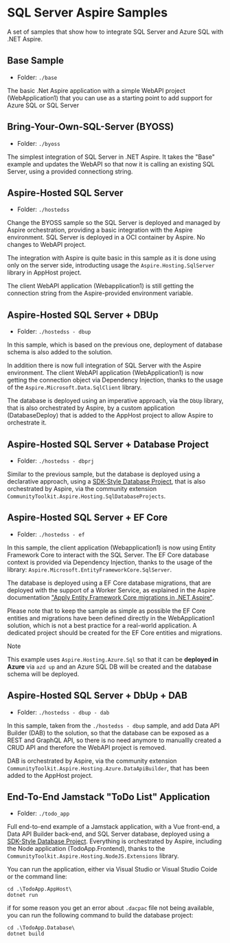 # SQL Server Aspire Samples

A set of samples that show how to integrate SQL Server and Azure SQL with .NET Aspire.

## Base Sample

- Folder: `./base`

The basic .Net Aspire application with a simple WebAPI project (WebApplication1) that you can use as a starting point to add support for Azure SQL or SQL Server

## Bring-Your-Own-SQL-Server (BYOSS)

- Folder: `./byoss`

The simplest integration of SQL Server in .NET Aspire. It takes the "Base" example and updates the WebAPI so that now it is calling an existing SQL Server, using a provided connectiong string.

## Aspire-Hosted SQL Server

- Folder: `./hostedss`

Change the BYOSS sample so the SQL Server is deployed and managed by Aspire orchestration, providing a basic integration with the Aspire environment. SQL Server is deployed in a OCI container by Aspire. No changes to WebAPI project.

The integration with Aspire is quite basic in this sample as it is done using only on the server side, introducting usage the `Aspire.Hosting.SqlServer` library in AppHost project. 

The client WebAPI application (Webapplication1) is still getting the connection string from the Aspire-provided environment variable.

## Aspire-Hosted SQL Server + DBUp

- Folder: `./hostedss - dbup`

In this sample, which is based on the previous one, deployment of database schema is also added to the solution. 

In addition there is now full integration of SQL Server with the Aspire environment. The client WebAPI application (WebApplication1) is now getting the connection object via Dependency Injection, thanks to the usage of the `Aspire.Microsoft.Data.SqlClient` library. 

The database is deployed using an imperative approach, via the `DbUp` library, that is also orchestrated by Aspire, by a custom application (DatabaseDeploy) that is added to the AppHost project to allow Aspire to orchestrate it.

## Aspire-Hosted SQL Server + Database Project

- Folder: `./hostedss - dbprj`

Similar to the previous sample, but the database is deployed using a declarative approach, using a [SDK-Style Database Project](https://techcommunity.microsoft.com/blog/azuresqlblog/the-microsoft-build-sql-project-sdk-is-now-generally-available/4392063), that is also orchestrated by Aspire, via the community extension `CommunityToolkit.Aspire.Hosting.SqlDatabaseProjects`.

## Aspire-Hosted SQL Server + EF Core

- Folder: `./hostedss - ef`

In this sample, the client application (Webapplication1) is now using Entity Framework Core to interact with the SQL Server. The EF Core database context is provided via Dependency Injection, thanks to the usage of the library: `Aspire.Microsoft.EntityFrameworkCore.SqlServer`.

The database is deployed using a EF Core database migrations, that are deployed with the support of a Worker Service, as explained in the Aspire documentation ["Apply Entity Framework Core migrations in .NET Aspire"](https://learn.microsoft.com/en-us/dotnet/aspire/database/ef-core-migrations).

Please note that to keep the sample as simple as possible the EF Core entities and migrations have been defined directly in the WebApplication1 solution, which is not a best practice for a real-world application. A dedicated project should be created for the EF Core entities and migrations.

> [!NOTE]
> This example uses `Aspire.Hosting.Azure.Sql` so that it can be **deployed in Azure** via `azd up` and an Azure SQL DB will be created and the database schema will be deployed.

## Aspire-Hosted SQL Server + DbUp + DAB

- Folder: `./hostedss - dbup - dab`

In this sample, taken from the `./hostedss - dbup` sample, and add Data API Builder (DAB) to the solution, so that the database can be exposed as a REST and GraphQL API, so there is no need anymore to manuallly created a CRUD API and therefore the WebAPI project is removed.

DAB is orchestrated by Aspire, via the community extension `CommunityToolkit.Aspire.Hosting.Azure.DataApiBuilder`, that has been added to the AppHost project.

## End-To-End Jamstack "ToDo List" Application 

- Folder: `./todo_app`

Full end-to-end example of a Jamstack application, with a Vue front-end, a Data API Builder back-end, and SQL Server database, deployed using a [SDK-Style Database Project](https://techcommunity.microsoft.com/blog/azuresqlblog/the-microsoft-build-sql-project-sdk-is-now-generally-available/4392063). Everything is orchestrated by Aspire, including the Node application (TodoApp.Frontend), thanks to the `CommunityToolkit.Aspire.Hosting.NodeJS.Extensions` library.

You can run the application, either via Visual Studio or Visual Studio Coide or the command line:

```
cd .\TodoApp.AppHost\
dotnet run
```

if for some reason you get an error about `.dacpac` file not being available, you can run the following command to build the database project:

```
cd .\TodoApp.Database\
dotnet build
```

